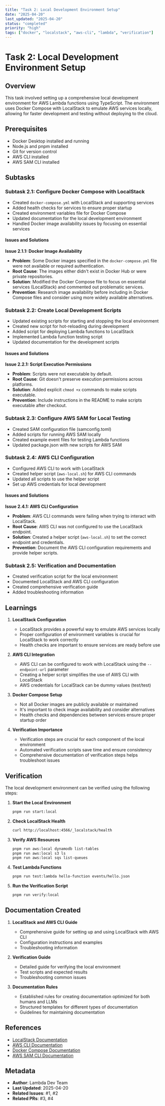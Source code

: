 ```yaml
---
title: "Task 2: Local Development Environment Setup"
date: "2025-04-20"
last_updated: "2025-04-20"
status: "completed"
priority: "high"
tags: ["docker", "localstack", "aws-cli", "lambda", "verification"]
---
```


# Task 2: Local Development Environment Setup

## Overview

This task involved setting up a comprehensive local development environment for AWS Lambda functions using TypeScript. The environment uses Docker Compose with LocalStack to emulate AWS services locally, allowing for faster development and testing without deploying to the cloud.

## Prerequisites

- Docker Desktop installed and running
- Node.js and pnpm installed
- Git for version control
- AWS CLI installed
- AWS SAM CLI installed

## Subtasks

### Subtask 2.1: Configure Docker Compose with LocalStack

- Created `docker-compose.yml` with LocalStack and supporting services
- Added health checks for services to ensure proper startup
- Created environment variables file for Docker Compose
- Updated documentation for the local development environment
- Handled Docker image availability issues by focusing on essential services

#### Issues and Solutions

**Issue 2.1.1: Docker Image Availability**
- **Problem**: Some Docker images specified in the `docker-compose.yml` file were not available or required authentication.
- **Root Cause**: The images either didn't exist in Docker Hub or were private repositories.
- **Solution**: Modified the Docker Compose file to focus on essential services (LocalStack) and commented out problematic services.
- **Prevention**: Research image availability before including in Docker Compose files and consider using more widely available alternatives.

### Subtask 2.2: Create Local Development Scripts

- Updated existing scripts for starting and stopping the local environment
- Created new script for hot-reloading during development
- Added script for deploying Lambda functions to LocalStack
- Implemented Lambda function testing script
- Updated documentation for the development scripts

#### Issues and Solutions

**Issue 2.2.1: Script Execution Permissions**
- **Problem**: Scripts were not executable by default.
- **Root Cause**: Git doesn't preserve execution permissions across platforms.
- **Solution**: Added explicit `chmod +x` commands to make scripts executable.
- **Prevention**: Include instructions in the README to make scripts executable after checkout.

### Subtask 2.3: Configure AWS SAM for Local Testing

- Created SAM configuration file (samconfig.toml)
- Added scripts for running AWS SAM locally
- Created example event files for testing Lambda functions
- Updated package.json with new scripts for AWS SAM

### Subtask 2.4: AWS CLI Configuration

- Configured AWS CLI to work with LocalStack
- Created helper script (`aws-local.sh`) for AWS CLI commands
- Updated all scripts to use the helper script
- Set up AWS credentials for local development

#### Issues and Solutions

**Issue 2.4.1: AWS CLI Configuration**
- **Problem**: AWS CLI commands were failing when trying to interact with LocalStack.
- **Root Cause**: AWS CLI was not configured to use the LocalStack endpoint.
- **Solution**: Created a helper script (`aws-local.sh`) to set the correct endpoint and credentials.
- **Prevention**: Document the AWS CLI configuration requirements and provide helper scripts.

### Subtask 2.5: Verification and Documentation

- Created verification script for the local environment
- Documented LocalStack and AWS CLI configuration
- Created comprehensive verification guide
- Added troubleshooting information

## Learnings

1. **LocalStack Configuration**
   - LocalStack provides a powerful way to emulate AWS services locally
   - Proper configuration of environment variables is crucial for LocalStack to work correctly
   - Health checks are important to ensure services are ready before use

2. **AWS CLI Integration**
   - AWS CLI can be configured to work with LocalStack using the `--endpoint-url` parameter
   - Creating a helper script simplifies the use of AWS CLI with LocalStack
   - AWS credentials for LocalStack can be dummy values (test/test)

3. **Docker Compose Setup**
   - Not all Docker images are publicly available or maintained
   - It's important to check image availability and consider alternatives
   - Health checks and dependencies between services ensure proper startup order

4. **Verification Importance**
   - Verification steps are crucial for each component of the local environment
   - Automated verification scripts save time and ensure consistency
   - Comprehensive documentation of verification steps helps troubleshoot issues

## Verification

The local development environment can be verified using the following steps:

1. **Start the Local Environment**
   ```bash
   pnpm run start:local
   ```

2. **Check LocalStack Health**
   ```bash
   curl http://localhost:4566/_localstack/health
   ```

3. **Verify AWS Resources**
   ```bash
   pnpm run aws:local dynamodb list-tables
   pnpm run aws:local s3 ls
   pnpm run aws:local sqs list-queues
   ```

4. **Test Lambda Functions**
   ```bash
   pnpm run test:lambda hello-function events/hello.json
   ```

5. **Run the Verification Script**
   ```bash
   pnpm run verify:local
   ```

## Documentation Created

1. **LocalStack and AWS CLI Guide**
   - Comprehensive guide for setting up and using LocalStack with AWS CLI
   - Configuration instructions and examples
   - Troubleshooting information

2. **Verification Guide**
   - Detailed guide for verifying the local environment
   - Test scripts and expected results
   - Troubleshooting common issues

3. **Documentation Rules**
   - Established rules for creating documentation optimized for both humans and LLMs
   - Structured templates for different types of documentation
   - Guidelines for maintaining documentation

## References

- [LocalStack Documentation](https://docs.localstack.cloud/)
- [AWS CLI Documentation](https://awscli.amazonaws.com/v2/documentation/api/latest/index.html)
- [Docker Compose Documentation](https://docs.docker.com/compose/)
- [AWS SAM CLI Documentation](https://docs.aws.amazon.com/serverless-application-model/latest/developerguide/serverless-sam-cli-command-reference.html)

## Metadata
- **Author**: Lambda Dev Team
- **Last Updated**: 2025-04-20
- **Related Issues**: #1, #2
- **Related PRs**: #3, #4
